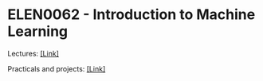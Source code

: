 # ELEN0062 - Introduction to Machine Learning

Lectures: [[Link]](https://people.montefiore.uliege.be/lwh/AIA/)

Practicals and projects: [[Link]](https://people.montefiore.uliege.be/asutera/iml.php)
